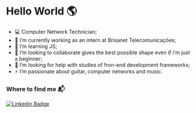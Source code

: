 # Hello World :earth_americas:
- :computer: Computer Network Technician;
- 🔭 I’m currently working as an intern at Brisanet Telecomunicações;
- 🌱 I’m learning JS;
- 👯 I’m looking to collaborate gives the best possible shape even if i'm just a beginner;
- 🤔 I’m looking for help with studies of fron-end development frameworks;
- ⚡ I’m passionate about guitar, computer networks and music.

### Where to find me :mailbox_with_mail:

[![Linkedin Badge](https://img.shields.io/badge/-LinkedIn-blue?style=flat-square&logo=Linkedin&logoColor=white&link=https://www.linkedin.com/in/kennedy-000/)](https://www.linkedin.com/in/kennedy-000/)




